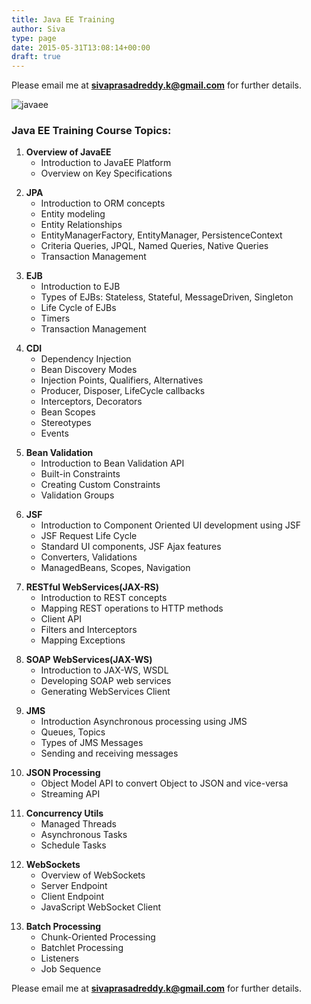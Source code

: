 ```yaml
---
title: Java EE Training
author: Siva
type: page
date: 2015-05-31T13:08:14+00:00
draft: true
---
```

Please email me at <span style="color: #993366;"><strong>sivaprasadreddy.k@gmail.com</strong></span> for further details.

<img class="size-medium aligncenter" src="/images/javaee.png" alt="javaee" />

### Java EE Training Course Topics:

  1. **Overview of JavaEE** 
      * Introduction to JavaEE Platform
      * Overview on Key Specifications

<ol start="2">
  <li>
    <strong>JPA</strong> <ul>
      <li>
        Introduction to ORM concepts
      </li>
      <li>
        Entity modeling
      </li>
      <li>
        Entity Relationships
      </li>
      <li>
        EntityManagerFactory, EntityManager, PersistenceContext
      </li>
      <li>
        Criteria Queries, JPQL, Named Queries, Native Queries
      </li>
      <li>
        Transaction Management
      </li>
    </ul>
  </li>
</ol>

<ol start="3">
  <li>
    <strong>EJB</strong> <ul>
      <li>
        Introduction to EJB
      </li>
      <li>
        Types of EJBs: Stateless, Stateful, MessageDriven, Singleton
      </li>
      <li>
        Life Cycle of EJBs
      </li>
      <li>
        Timers
      </li>
      <li>
        Transaction Management
      </li>
    </ul>
  </li>
</ol>

<ol start="4">
  <li>
    <strong>CDI</strong> <ul>
      <li>
        Dependency Injection
      </li>
      <li>
        Bean Discovery Modes
      </li>
      <li>
        Injection Points, Qualifiers, Alternatives
      </li>
      <li>
        Producer, Disposer, LifeCycle callbacks
      </li>
      <li>
        Interceptors, Decorators
      </li>
      <li>
        Bean Scopes
      </li>
      <li>
        Stereotypes
      </li>
      <li>
        Events
      </li>
    </ul>
  </li>
</ol>

<ol start="5">
  <li>
    <strong>Bean Validation</strong> <ul>
      <li>
        Introduction to Bean Validation API
      </li>
      <li>
        Built-in Constraints
      </li>
      <li>
        Creating Custom Constraints
      </li>
      <li>
        Validation Groups
      </li>
    </ul>
  </li>
</ol>

<ol start="6">
  <li>
    <strong>JSF</strong> <ul>
      <li>
        Introduction to Component Oriented UI development using JSF
      </li>
      <li>
        JSF Request Life Cycle
      </li>
      <li>
        Standard UI components, JSF Ajax features
      </li>
      <li>
        Converters, Validations
      </li>
      <li>
        ManagedBeans, Scopes, Navigation
      </li>
    </ul>
  </li>
</ol>

<ol start="7">
  <li>
    <strong>RESTful WebServices(JAX-RS)</strong> <ul>
      <li>
        Introduction to REST concepts
      </li>
      <li>
        Mapping REST operations to HTTP methods
      </li>
      <li>
        Client API
      </li>
      <li>
        Filters and Interceptors
      </li>
      <li>
        Mapping Exceptions
      </li>
    </ul>
  </li>
</ol>

<ol start="8">
  <li>
    <strong>SOAP WebServices(JAX-WS)</strong> <ul>
      <li>
        Introduction to JAX-WS, WSDL
      </li>
      <li>
        Developing SOAP web services
      </li>
      <li>
        Generating WebServices Client
      </li>
    </ul>
  </li>
</ol>

<ol start="9">
  <li>
    <strong>JMS </strong> <ul>
      <li>
        Introduction Asynchronous processing using JMS
      </li>
      <li>
        Queues, Topics
      </li>
      <li>
        Types of JMS Messages
      </li>
      <li>
        Sending and receiving messages
      </li>
    </ul>
  </li>
</ol>

<ol start="10">
  <li>
    <strong>JSON Processing</strong> <ul>
      <li>
        Object Model API to convert Object to JSON and vice-versa
      </li>
      <li>
        Streaming API
      </li>
    </ul>
  </li>
</ol>

<ol start="11">
  <li>
    <strong>Concurrency Utils</strong> <ul>
      <li>
        Managed Threads
      </li>
      <li>
        Asynchronous Tasks
      </li>
      <li>
        Schedule Tasks
      </li>
    </ul>
  </li>
</ol>

<ol start="12">
  <li>
    <strong>WebSockets</strong> <ul>
      <li>
        Overview of WebSockets
      </li>
      <li>
        Server Endpoint
      </li>
      <li>
        Client Endpoint
      </li>
      <li>
        JavaScript WebSocket Client
      </li>
    </ul>
  </li>
</ol>

<ol start="13">
  <li>
    <strong>Batch Processing</strong> <ul>
      <li>
        Chunk-Oriented Processing
      </li>
      <li>
        Batchlet Processing
      </li>
      <li>
        Listeners
      </li>
      <li>
        Job Sequence
      </li>
    </ul>
  </li>
</ol>

Please email me at <span style="color: #993366;"><strong>sivaprasadreddy.k@gmail.com</strong></span> for further details.
